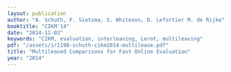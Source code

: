 ```yaml
---
layout: publication
author: "A. Schuth, F. Sietsma, S. Whiteson, D. Lefortier M. de Rijke"
booktitle: "CIKM'14"
date: "2014-11-03"
keywords: "CIKM, evaluation, interleaving, Lerot, multileaving"
pdf: "/assets/ir1190-schuth-cikm2014-multileave.pdf"
title: "Multileaved Comparisons for Fast Online Evaluation"
year: "2014"
---
```

